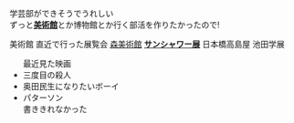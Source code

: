 学芸部ができそうでうれしい<br>
ずっと<b><a href="http://www.mori.art.museum/jp/" target="_blank">美術館</a></b>とか博物館とか行く部活を作りたかったので!


<colgroup>
<tr>
<th>美術館</th>
<th>直近で行った展覧会</th>
</tr>
<tr>
<td><a href="http://www.mori.art.museum/jp/" target="_blank">森美術館</a></b></td>
<td><b><a href="http://sunshower2017.jp/" target="_blank">サンシャワー展</a></b></td>
</tr>
<tr>
<td>日本橋高島屋</td>
<td>池田学展</td>
</tr>
</table>

<ul>
最近見た映画
<li>三度目の殺人</li>
<li>奥田民生になりたいボーイ</li>
<li>パターソン</li>
書ききれなかった
</ul>
